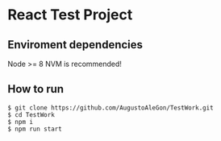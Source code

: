 # React Test Project

## Enviroment dependencies

Node >= 8
NVM is recommended!

## How to run

```
$ git clone https://github.com/AugustoAleGon/TestWork.git
$ cd TestWork
$ npm i
$ npm run start
```
